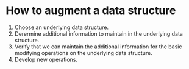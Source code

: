 # How to augment a data structure

1. Choose an underlying data structure.
2. Derermine additional information to maintain in the underlying data structure.
3. Verify that we can maintain the additional information for the basic modifying operations on the underlying data structure.
4. Develop new operations.
